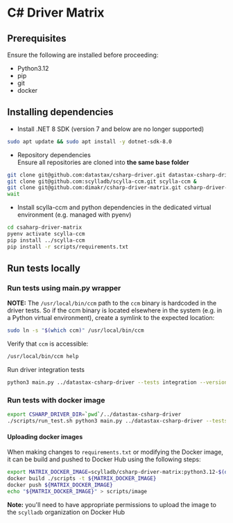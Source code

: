 # C# Driver Matrix

## Prerequisites
Ensure the following are installed before proceeding:
* Python3.12
* pip
* git
* docker

## Installing dependencies

* Install .NET 8 SDK (version 7 and below are no longer supported)
```bash
sudo apt update && sudo apt install -y dotnet-sdk-8.0
```

* Repository dependencies  
Ensure all repositories are cloned into **the same base folder**
```bash
git clone git@github.com:datastax/csharp-driver.git datastax-csharp-driver &
git clone git@github.com:scylladb/scylla-ccm.git scylla-ccm &
git clone git@github.com:dimakr/csharp-driver-matrix.git csharp-driver-matrix  # TODO: change to scylladb org, when the repo is landed there  
wait
```

* Install scylla-ccm and python dependencies in the dedicated virtual environment (e.g. managed with pyenv)
```bash
cd csaharp-driver-matrix
pyenv activate scylla-ccm
pip install ../scylla-ccm
pip install -r scripts/requirements.txt
```

## Run tests locally

### Run tests using main.py wrapper 

**NOTE:** The `/usr/local/bin/ccm` path to the `ccm` binary is hardcoded in the driver tests. So if the ccm binary is located
elsewhere in the system (e.g. in a Python virtual environment), create a symlink to the expected location:
```bash
sudo ln -s "$(which ccm)" /usr/local/bin/ccm
```
Verify that `ccm` is accessible:
```bash
/usr/local/bin/ccm help
```
Run driver integration tests
```bash
python3 main.py ../datastax-csharp-driver --tests integration --versions 3.22.0 --scylla-version release:6.2
```

### Run tests with docker image
```bash
export CSHARP_DRIVER_DIR=`pwd`/../datastax-csharp-driver
./scripts/run_test.sh python3 main.py ../datastax-csharp-driver --tests integration --versions 3.22.0 --scylla-version release:6.2
```

#### Uploading docker images
When making changes to `requirements.txt` or modifying the Docker image, it can be build and pushed to Docker Hub using
the following steps:
```bash
export MATRIX_DOCKER_IMAGE=scylladb/csharp-driver-matrix:python3.12-$(date +'%Y%m%d')
docker build ./scripts -t ${MATRIX_DOCKER_IMAGE}
docker push ${MATRIX_DOCKER_IMAGE}
echo "${MATRIX_DOCKER_IMAGE}" > scripts/image
```
**Note:** you'll need to have appropriate permissions to upload the image to the `scylladb` organization on Docker Hub